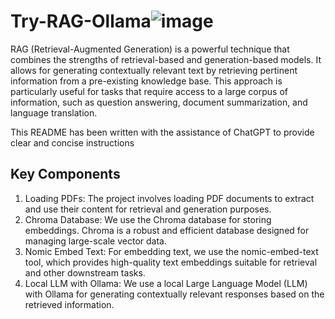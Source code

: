 # Try-RAG-Ollama![image](https://github.com/Farlos3/Try-RAG-Ollama/assets/86741684/28d8eeef-77cb-4701-bb0b-09b06cec40fb)

RAG (Retrieval-Augmented Generation) is a powerful technique that combines the strengths of retrieval-based and generation-based models. It allows for generating contextually relevant text by retrieving pertinent information from a pre-existing knowledge base. This approach is particularly useful for tasks that require access to a large corpus of information, such as question answering, document summarization, and language translation.

This README has been written with the assistance of ChatGPT to provide clear and concise instructions

## Key Components
1. Loading PDFs: The project involves loading PDF documents to extract and use their content for retrieval and generation purposes.
2. Chroma Database: We use the Chroma database for storing embeddings. Chroma is a robust and efficient database designed for managing large-scale vector data.
3. Nomic Embed Text: For embedding text, we use the nomic-embed-text tool, which provides high-quality text embeddings suitable for retrieval and other downstream tasks.
4. Local LLM with Ollama: We use a local Large Language Model (LLM) with Ollama for generating contextually relevant responses based on the retrieved information.
 
